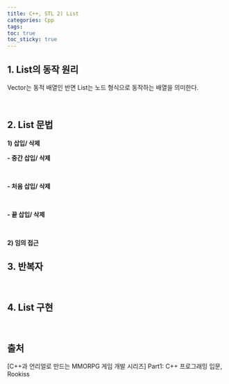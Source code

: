 ```yaml
---
title: C++, STL 2) List
categories: Cpp
tags: 
toc: true
toc_sticky: true
---
```

## **1. List의 동작 원리**

Vector는 동적 배열인 반면 List는 노드 형식으로 동작하는 배열을 의미한다. 

<br/>

## **2. List 문법**

**1) 삽입/ 삭제**

**- 중간 삽입/ 삭제**

<br/>

**- 처음 삽입/ 삭제**

<br/>

**- 끝 삽입/ 삭제**

<br/>

**2) 임의 접근**

## **3. 반복자**

<br/>

## **4. List 구현**


<br/>

## **출처**

[C++과 언리얼로 만드는 MMORPG 게임 개발 시리즈] Part1: C++ 프로그래밍 입문, Rookiss
